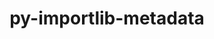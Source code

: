 ---
title: "py-importlib-metadata"
layout: cache
categories: [package, develop-2025-03-09]
meta: {"compilers": ["oneapi@=2024.2.1"], "num_specs": 1, "num_specs_by_stack": {"e4s-oneapi": 1, "root": 1}, "oss": ["ubuntu22.04"], "platforms": ["linux"], "stacks": ["e4s-oneapi", "root"], "targets": ["x86_64_v3"], "versions": ["7.0.1"]}
spec_details: [{"compiler": "oneapi@=2024.2.1", "hash": "gof3qrpiaigjcvsqbwivtyrmbbzdnpvd", "os": "ubuntu22.04", "platform": "linux", "size": "-", "stacks": ["e4s-oneapi", "root"], "target": "x86_64_v3", "variants": ["build_system=python_pip"], "versions": ["7.0.1"]}]
---